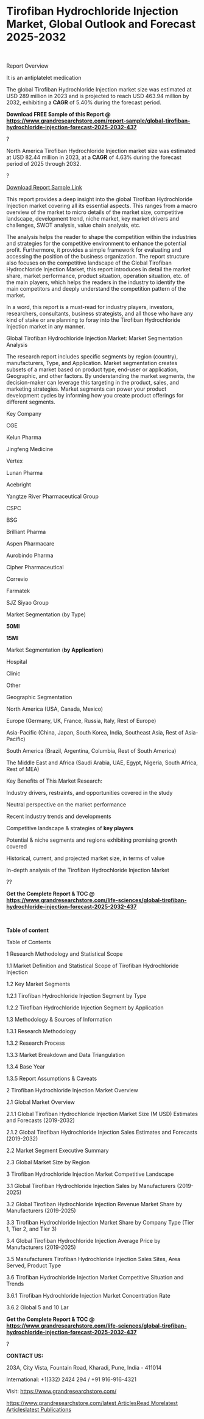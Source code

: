 <h1>Tirofiban Hydrochloride Injection Market, Global Outlook and Forecast 2025-2032</h1><br/><p>Report Overview</p>
 
 
 
 <p>It is an antiplatelet medication</p>
 
 
 
 <p>The global Tirofiban Hydrochloride Injection market size was estimated at USD 289 million in 2023 and is projected to reach USD 463.94 million by 2032, exhibiting a <strong>CAGR</strong> of 5.40% during the forecast period.</p>
 
 
 
 <div><b>Download FREE Sample of this Report @ <a href="https://www.grandresearchstore.com/report-sample/global-tirofiban-hydrochloride-injection-forecast-2025-2032-437">https://www.grandresearchstore.com/report-sample/global-tirofiban-hydrochloride-injection-forecast-2025-2032-437</a></b></div>
 
 
 
 <p>? </p>
 
 
 
 <p>North America Tirofiban Hydrochloride Injection market size was estimated at USD 82.44 million in 2023, at a <strong>CAGR</strong> of 4.63% during the forecast period of 2025 through 2032.</p>
 
 
 
 <p>? </p>
 
 
 
 <p><a href="https://www.grandresearchstore.com/mr-admin/report-sample/global-tirofiban-hydrochloride-injection-forecast-2025-2032-437">Download Report Sample Link</a></p>
 
 
 
 <p>This report provides a deep insight into the global Tirofiban Hydrochloride Injection market covering all its essential aspects. This ranges from a macro overview of the market to micro details of the market size, competitive landscape, development trend, niche market, key market drivers and challenges, SWOT analysis, value chain analysis, etc.</p>
 
 
 
 <p>The analysis helps the reader to shape the competition within the industries and strategies for the competitive environment to enhance the potential profit. Furthermore, it provides a simple framework for evaluating and accessing the position of the business organization. The report structure also focuses on the competitive landscape of the Global Tirofiban Hydrochloride Injection Market, this report introduces in detail the market share, market performance, product situation, operation situation, etc. of the main players, which helps the readers in the industry to identify the main competitors and deeply understand the competition pattern of the market.</p>
 
 
 
 <p>In a word, this report is a must-read for industry players, investors, researchers, consultants, business strategists, and all those who have any kind of stake or are planning to foray into the Tirofiban Hydrochloride Injection market in any manner.</p>
 
 
 
 <p>Global Tirofiban Hydrochloride Injection Market: Market Segmentation Analysis</p>
 
 
 
 <p>The research report includes specific segments by region (country), manufacturers, Type, and Application. Market segmentation creates subsets of a market based on product type, end-user or application, Geographic, and other factors. By understanding the market segments, the decision-maker can leverage this targeting in the product, sales, and marketing strategies. Market segments can power your product development cycles by informing how you create product offerings for different segments.</p>
 
 
 
 <p>Key Company</p>
 
 
 
 <p>CGE</p>
 
 
 
 <p>Kelun Pharma</p>
 
 
 
 <p>Jingfeng Medicine</p>
 
 
 
 <p>Vertex</p>
 
 
 
 <p>Lunan Pharma</p>
 
 
 
 <p>Acebright</p>
 
 
 
 <p>Yangtze River Pharmaceutical Group</p>
 
 
 
 <p>CSPC</p>
 
 
 
 <p>BSG</p>
 
 
 
 <p>Brilliant Pharma</p>
 
 
 
 <p>Aspen Pharmacare</p>
 
 
 
 <p>Aurobindo Pharma</p>
 
 
 
 <p>Cipher Pharmaceutical</p>
 
 
 
 <p>Correvio</p>
 
 
 
 <p>Farmatek</p>
 
 
 
 <p>SJZ Siyao Group</p>
 
 
 
 <p>Market Segmentation (by Type)</p>
 
 
 
 <p><strong>50Ml</strong></p>
 
 
 
 <p><strong>15Ml</strong></p>
 
 
 
 <p>Market Segmentation (<strong>by Application</strong>)</p>
 
 
 
 <p>Hospital</p>
 
 
 
 <p>Clinic</p>
 
 
 
 <p>Other</p>
 
 
 
 <p>Geographic Segmentation</p>
 
 
 
 <p>North America (USA, Canada, Mexico)</p>
 
 
 
 <p>Europe (Germany, UK, France, Russia, Italy, Rest of Europe)</p>
 
 
 
 <p>Asia-Pacific (China, Japan, South Korea, India, Southeast Asia, Rest of Asia-Pacific)</p>
 
 
 
 <p>South America (Brazil, Argentina, Columbia, Rest of South America)</p>
 
 
 
 <p>The Middle East and Africa (Saudi Arabia, UAE, Egypt, Nigeria, South Africa, Rest of MEA)</p>
 
 
 
 <p>Key Benefits of This Market Research:</p>
 
 
 
 <p>Industry drivers, restraints, and opportunities covered in the study</p>
 
 
 
 <p>Neutral perspective on the market performance</p>
 
 
 
 <p>Recent industry trends and developments</p>
 
 
 
 <p>Competitive landscape & strategies of <strong>key players</strong></p>
 
 
 
 <p>Potential & niche segments and regions exhibiting promising growth covered</p>
 
 
 
 <p>Historical, current, and projected market size, in terms of value</p>
 
 
 
 <p>In-depth analysis of the Tirofiban Hydrochloride Injection Market</p>
 
 
 
 <p>??</p>
 
 
 
 <div><b>Get the Complete Report & TOC @ <a href="https://www.grandresearchstore.com/life-sciences/global-tirofiban-hydrochloride-injection-forecast-2025-2032-437">https://www.grandresearchstore.com/life-sciences/global-tirofiban-hydrochloride-injection-forecast-2025-2032-437</a></b></div>
 
 
 
 <p><br />
 
 <b>Table of content</b></p>
 
 
 
 <p>Table of Contents<br />
 
 1 Research Methodology and Statistical Scope<br />
 
 1.1 Market Definition and Statistical Scope of Tirofiban Hydrochloride Injection<br />
 
 1.2 Key Market Segments<br />
 
 1.2.1 Tirofiban Hydrochloride Injection Segment by Type<br />
 
 1.2.2 Tirofiban Hydrochloride Injection Segment by Application<br />
 
 1.3 Methodology & Sources of Information<br />
 
 1.3.1 Research Methodology<br />
 
 1.3.2 Research Process<br />
 
 1.3.3 Market Breakdown and Data Triangulation<br />
 
 1.3.4 Base Year<br />
 
 1.3.5 Report Assumptions & Caveats<br />
 
 2 Tirofiban Hydrochloride Injection Market Overview<br />
 
 2.1 Global Market Overview<br />
 
 2.1.1 Global Tirofiban Hydrochloride Injection Market Size (M USD) Estimates and Forecasts (2019-2032)<br />
 
 2.1.2 Global Tirofiban Hydrochloride Injection Sales Estimates and Forecasts (2019-2032)<br />
 
 2.2 Market Segment Executive Summary<br />
 
 2.3 Global Market Size by Region<br />
 
 3 Tirofiban Hydrochloride Injection Market Competitive Landscape<br />
 
 3.1 Global Tirofiban Hydrochloride Injection Sales by Manufacturers (2019-2025)<br />
 
 3.2 Global Tirofiban Hydrochloride Injection Revenue Market Share by Manufacturers (2019-2025)<br />
 
 3.3 Tirofiban Hydrochloride Injection Market Share by Company Type (Tier 1, Tier 2, and Tier 3)<br />
 
 3.4 Global Tirofiban Hydrochloride Injection Average Price by Manufacturers (2019-2025)<br />
 
 3.5 Manufacturers Tirofiban Hydrochloride Injection Sales Sites, Area Served, Product Type<br />
 
 3.6 Tirofiban Hydrochloride Injection Market Competitive Situation and Trends<br />
 
 3.6.1 Tirofiban Hydrochloride Injection Market Concentration Rate<br />
 
 3.6.2 Global 5 and 10 Lar</p>
 
 
 
 <div><b>Get the Complete Report & TOC @ <a href="https://www.grandresearchstore.com/life-sciences/global-tirofiban-hydrochloride-injection-forecast-2025-2032-437">https://www.grandresearchstore.com/life-sciences/global-tirofiban-hydrochloride-injection-forecast-2025-2032-437</a></b></div>
 
 
 
 <p>? </p>
 
 
 
 <p><b>CONTACT US:</b><br />
 
 203A, City Vista, Fountain Road, Kharadi, Pune, India - 411014<br />
 
 International: +1(332) 2424 294 / +91 916-916-4321<br />
 
 Visit: <a href="https://www.grandresearchstore.com/">https://www.grandresearchstore.com/</a><br />
 
 <a href="https://gyeongbokgung.com">https://www.grandresearchstore.com/</a><a href="https://hallyeomaritime.com">latest Articles</a><a href="https://jingwansa.com">Read More</a><a href="https://nguoiviet.jp/">latest Articles</a><a href="https://www.intelmarketresearch.com/">latest Publications</a></p>